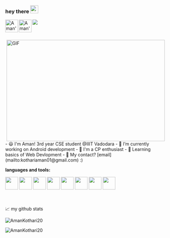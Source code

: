 ### hey there <img src="https://media.giphy.com/media/hvRJCLFzcasrR4ia7z/giphy.gif" width="25px">

<a href="https://www.linkedin.com/in/aman-kothari-
9b375319b/">
  <img align="left" alt="Aman's LinkedIN" width="40px" src="https://img.shields.io/badge/LinkedIn-0077B5?style=for-the-badge&logo=linkedin&logoColor=white" />
</a>

<a href="mailto:kothariaman01@gmail.com">
  <img align="left" alt="Aman's Mail Id" width="40px" src="https://img.shields.io/badge/Gmail-D14836?style=for-the-badge&logo=gmail&logoColor=white" />
</a>

![](https://visitor-badge.glitch.me/badge?page_id=AmanKothari20.AmanKothari20)



<br />
<br />



  <img align="right" alt="GIF" src="https://github.com/abhisheknaiidu/abhisheknaiidu/blob/master/code.gif?raw=true" width="500" height="320" />
  - 😃 I'm Aman! 3rd year CSE student @IIIT Vadodara
- 🔭 I’m currently working on Android development
- 💬 I'm a CP enthusiast 
- 🌱 Learning basics of Web Devlopment
- 💼 My contact? [email](mailto:kothariaman01@gmail.com) :)



**languages and tools:**  

<code><img height="40" src="https://img.shields.io/badge/Java-ED8B00?style=for-the-badge&logo=java&logoColor=white"></code>
<code><img height="40" src="https://img.shields.io/badge/Kotlin-0095D5?&style=for-the-badge&logo=kotlin&logoColor=white"></code>
<code><img height="40" src="https://img.shields.io/badge/Android-3DDC84?style=for-the-badge&logo=android&logoColor=white"></code>
<code><img height="40" src="https://img.shields.io/badge/C%2B%2B-00599C?style=for-the-badge&logo=c%2B%2B&logoColor=white"></code>
<code><img height="40" src="https://img.shields.io/badge/React-20232A?style=for-the-badge&logo=react&logoColor=61DAFB"></code>
<code><img height="40" src="https://img.shields.io/badge/MySQL-00000F?style=for-the-badge&logo=mysql&logoColor=white"></code>
<code><img height="40" src=""></code>
<code><img height="40" src=""></code>

<br/>
<br/>
📈 my github stats

<p align="left"> <img src="https://github-readme-stats.vercel.app/api?username=AmanKothari20&show_icons=true&theme=gotham" alt="AmanKothari20" />
<br/>
  <p align="left"> <img src="https://github-readme-stats.vercel.app/api/top-langs/?username=AmanKothari20&theme=gotham" alt="AmanKothari20" />





